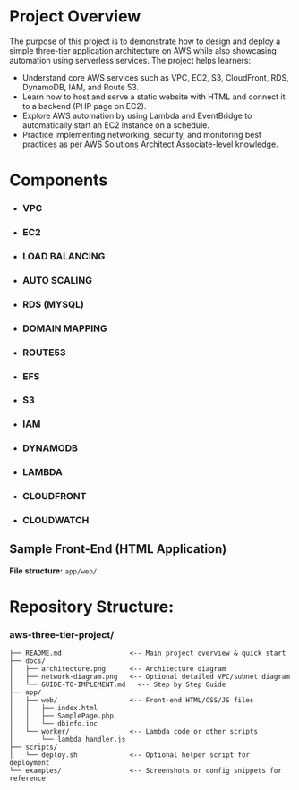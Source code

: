 # Project Overview 

The purpose of this project is to demonstrate how to design and deploy a simple three-tier application architecture on AWS while also showcasing automation using serverless services. The project helps learners:
- Understand core AWS services such as VPC, EC2, S3, CloudFront, RDS, DynamoDB, IAM, and Route 53.
- Learn how to host and serve a static website with HTML and connect it to a backend (PHP page on EC2).
- Explore AWS automation by using Lambda and EventBridge to automatically start an EC2 instance on a schedule.
- Practice implementing networking, security, and monitoring best practices as per AWS Solutions Architect Associate-level knowledge.

# Components 
- ### VPC
- ### EC2
- ### LOAD BALANCING
- ### AUTO SCALING
- ### RDS (MYSQL)
- ### DOMAIN MAPPING
- ### ROUTE53
- ### EFS
- ### S3
- ### IAM
- ### DYNAMODB
- ### LAMBDA
- ### CLOUDFRONT
- ### CLOUDWATCH



## Sample Front-End (HTML Application)

**File structure:** `app/web/`


# Repository Structure:

### aws-three-tier-project/
```
├── README.md                 <-- Main project overview & quick start
├── docs/
│   ├── architecture.png      <-- Architecture diagram
│   ├── network-diagram.png   <-- Optional detailed VPC/subnet diagram
│   └── GUIDE-TO-IMPLEMENT.md   <-- Step by Step Guide
├── app/
│   ├── web/                  <-- Front-end HTML/CSS/JS files
│   │   ├── index.html
│   │   ├── SamplePage.php
│   │   └── dbinfo.inc
│   └── worker/               <-- Lambda code or other scripts
│       └── lambda_handler.js
├── scripts/
│   └── deploy.sh             <-- Optional helper script for deployment
└── examples/                 <-- Screenshots or config snippets for reference
```
